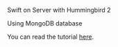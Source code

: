 Swift on Server with Hummingbird 2

Using MongoDB database

You can read the tutorial [here](https://medium.com/@kicsipixel/swift-on-server-with-hummingbird-2-086cfccf4fae).
